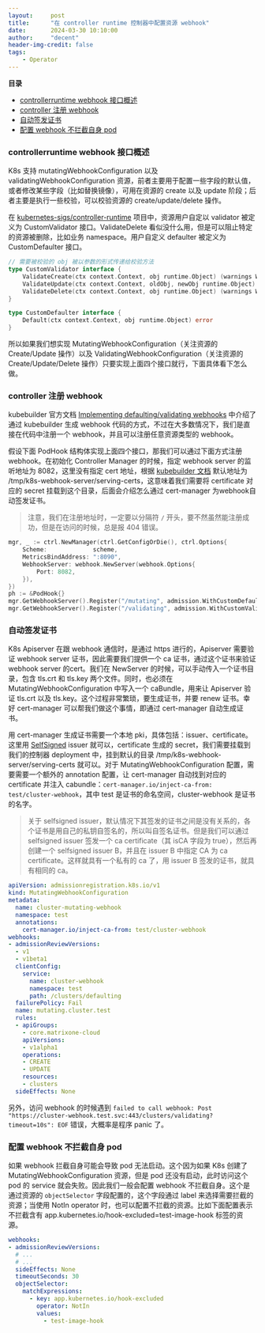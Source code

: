 ```yaml
---
layout:     post
title:      "在 controller runtime 控制器中配置资源 webhook"
date:       2024-03-30 10:10:00
author:     "decent"
header-img-credit: false
tags:
    - Operator
---
```


**目录**
- [controllerruntime webhook 接口概述](#controllerruntime-webhook-接口概述)
- [controller 注册 webhook](#controller-注册-webhook)
- [自动签发证书](#自动签发证书)
- [配置 webhook 不拦截自身 pod](#配置-webhook-不拦截自身-pod)

### controllerruntime webhook 接口概述
K8s 支持 mutatingWebhookConfiguration 以及 validatingWebhookConfiguration 资源，前者主要用于配置一些字段的默认值，或者修改某些字段（比如替换镜像），可用在资源的 create 以及 update 阶段；后者主要是执行一些校验，可以校验资源的 create/update/delete 操作。

在 [kubernetes-sigs/controller-runtime](https://github.com/kubernetes-sigs/controller-runtime) 项目中，资源用户自定以 validator 被定义为 CustomValidator 接口。ValidateDelete 看似没什么用，但是可以阻止特定的资源被删除，比如业务 namespace。用户自定义 defaulter 被定义为 CustomDefaulter 接口。
```go
// 需要被校验的 obj 被以参数的形式传递给校验方法
type CustomValidator interface {
	ValidateCreate(ctx context.Context, obj runtime.Object) (warnings Warnings, err error)
	ValidateUpdate(ctx context.Context, oldObj, newObj runtime.Object) (warnings Warnings, err error)
	ValidateDelete(ctx context.Context, obj runtime.Object) (warnings Warnings, err error)
}

type CustomDefaulter interface {
	Default(ctx context.Context, obj runtime.Object) error
}
```
所以如果我们想实现 MutatingWebhookConfiguration（关注资源的 Create/Update 操作）以及 ValidatingWebhookConfiguration（关注资源的 Create/Update/Delete 操作）只要实现上面四个接口就行，下面具体看下怎么做。

### controller 注册 webhook
kubebuilder 官方文档 [Implementing defaulting/validating webhooks](https://book.kubebuilder.io/cronjob-tutorial/webhook-implementation) 中介绍了通过 kubebuilder 生成 webhook 代码的方式，不过在大多数情况下，我们是直接在代码中注册一个 webhook，并且可以注册任意资源类型的 webhook。

假设下面 PodHook 结构体实现上面四个接口，那我们可以通过下面方式注册 webhook。在初始化 Controller Manager 的时候，指定 webhook server 的监听地址为 8082，这里没有指定 cert 地址，根据 [kubebuilder 文档](https://book.kubebuilder.io/cronjob-tutorial/running) 默认地址为 /tmp/k8s-webhook-server/serving-certs，这意味着我们需要将 certificate 对应的 secret 挂载到这个目录，后面会介绍怎么通过 cert-manager 为webhook自动签发证书。

> 注意，我们在注册地址时，一定要以分隔符 `/` 开头，要不然虽然能注册成功，但是在访问的时候，总是报 404 错误。

```go
mgr, _ := ctrl.NewManager(ctrl.GetConfigOrDie(), ctrl.Options{
    Scheme:             scheme,
    MetricsBindAddress: ":8090",
    WebhookServer: webhook.NewServer(webhook.Options{
        Port: 8082,
    }),
})
ph := &PodHook{}
mgr.GetWebhookServer().Register("/mutating", admission.WithCustomDefaulter(scheme, &corev1.Pod{}, ph))
mgr.GetWebhookServer().Register("/validating", admission.WithCustomValidator(scheme, &corev1.Pod{}, ph))
```

### 自动签发证书
K8s Apiserver 在跟 webhook 通信时，是通过 https 进行的，Apiserver 需要验证 webhook server 证书，因此需要我们提供一个 ca 证书，通过这个证书来验证 webhook server 的cert。我们在 NewServer 的时候，可以手动传入一个证书目录，包含 tls.crt 和 tls.key 两个文件。同时，也必须在 MutatingWebhookConfiguration 中写入一个 caBundle，用来让 Apiserver 验证 tls.crt 以及 tls.key。这个过程非常繁琐，要生成证书，并要 renew 证书。幸好 cert-manager 可以帮我们做这个事情，即通过 cert-manager 自动生成证书。

用 cert-manager 生成证书需要一个本地 pki，具体包括：issuer、certificate。这里用 [SelfSigned](https://cert-manager.io/docs/configuration/selfsigned/) issuer 就可以，certificate 生成的 secret，我们需要挂载到我们的控制器 deployment 中，挂到默认的目录 /tmp/k8s-webhook-server/serving-certs 就可以。对于 MutatingWebhookConfiguration 配置，需要需要一个额外的 annotation 配置，让 cert-manager 自动找到对应的 certificate 并注入 cabundle：`cert-manager.io/inject-ca-from: test/cluster-webhook`，其中 test 是证书的命名空间，cluster-webhook 是证书的名字。

> 关于 selfsigned issuer，默认情况下其签发的证书之间是没有关系的，各个证书是用自己的私钥自签名的，所以叫自签名证书。但是我们可以通过 selfsigned issuer 签发一个 ca certificate（其 isCA 字段为 true），然后再创建一个 selfsigned issuer B，并且在 issuer B 中指定 CA 为 ca certificate。这样就具有一个私有的 ca 了，用 issuer B 签发的证书，就具有相同的 ca。

```yaml
apiVersion: admissionregistration.k8s.io/v1
kind: MutatingWebhookConfiguration
metadata:
  name: cluster-mutating-webhook
  namespace: test
  annotations:
    cert-manager.io/inject-ca-from: test/cluster-webhook
webhooks:
- admissionReviewVersions:
  - v1
  - v1beta1
  clientConfig:
    service:
      name: cluster-webhook
      namespace: test
      path: /clusters/defaulting
  failurePolicy: Fail
  name: mutating.cluster.test
  rules:
  - apiGroups:
    - core.matrixone-cloud
    apiVersions:
    - v1alpha1
    operations:
    - CREATE
    - UPDATE
    resources:
    - clusters
  sideEffects: None

```

另外，访问 webhook 的时候遇到 `failed to call webhook: Post "https://cluster-webhook.test.svc:443/clusters/validating?timeout=10s": EOF` 错误，大概率是程序 panic 了。

### 配置 webhook 不拦截自身 pod
如果 webhook 拦截自身可能会导致 pod 无法启动。这个因为如果 K8s 创建了 MutatingWebhookConfiguration 资源，但是 pod 还没有启动，此时访问这个 pod 的 service 就会失败。因此我们一般会配置 webhook 不拦截自身。这个是通过资源的 `objectSelector` 字段配置的，这个字段通过 label 来选择需要拦截的资源；当使用 NotIn operator 时，也可以配置不拦截的资源。比如下面配置表示不拦截含有 app.kubernetes.io/hook-excluded=test-image-hook 标签的资源。

```yaml
webhooks:
- admissionReviewVersions:
  # ...
  # ...
  sideEffects: None
  timeoutSeconds: 30
  objectSelector:
    matchExpressions:
      - key: app.kubernetes.io/hook-excluded
        operator: NotIn
        values:
          - test-image-hook
```